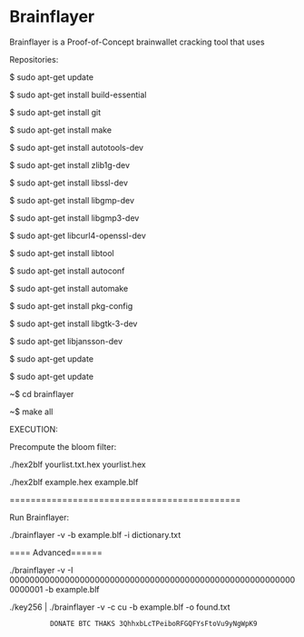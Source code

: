 Brainflayer
===========

Brainflayer is a Proof-of-Concept brainwallet cracking tool that uses


Repositories:

$ sudo apt-get update

$ sudo apt-get install build-essential

$ sudo apt-get install git

$ sudo apt-get install make

$ sudo apt-get install autotools-dev

$ sudo apt-get install zlib1g-dev

$ sudo apt-get install libssl-dev

$ sudo apt-get install libgmp-dev

$ sudo apt-get install libgmp3-dev

$ sudo apt-get libcurl4-openssl-dev

$ sudo apt-get install libtool

$ sudo apt-get install autoconf

$ sudo apt-get install automake

$ sudo apt-get install pkg-config

$ sudo apt-get install libgtk-3-dev

$ sudo apt-get libjansson-dev

$ sudo apt-get update

$ sudo apt-get update

~$ cd brainflayer

~$ make all

EXECUTION:

Precompute the bloom filter:

./hex2blf yourlist.txt.hex yourlist.hex

./hex2blf example.hex example.blf


============================================

Run Brainflayer:

./brainflayer -v -b example.blf -i dictionary.txt

==== Advanced======

./brainflayer -v -I 0000000000000000000000000000000000000000000000000000000000000001 -b example.blf

./key256 | ./brainflayer -v -c cu -b example.blf -o found.txt

              DONATE BTC THAKS 3QhhxbLcTPeiboRFGQFYsFtoVu9yNgWpK9
